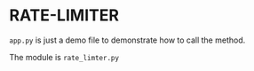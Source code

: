 # RATE-LIMITER

`app.py` is just a demo file to demonstrate how to call the method.

The module is `rate_limter.py`